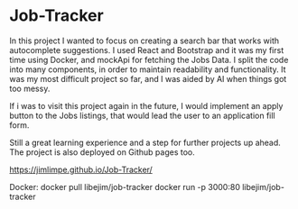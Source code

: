 # Job-Tracker

In this project I wanted to focus on creating a search bar that works with autocomplete suggestions. I used React and Bootstrap and it was my first time using Docker, and mockApi for fetching the Jobs Data. I split the code into many components, in order to maintain readability and functionality. It was my most difficult project so far, and I was aided by AI when things got too messy. 

If i was to visit this project again in the future, I would implement an apply button to the Jobs listings, that would lead the user to an application fill form.

Still a great learning experience and a step for further projects up ahead. The project is also deployed on Github pages too.

https://jimlimpe.github.io/Job-Tracker/

Docker:
docker pull libejim/job-tracker
docker run -p 3000:80 libejim/job-tracker

